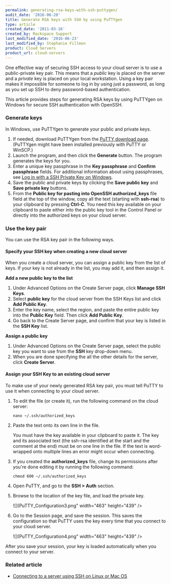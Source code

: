 ```yaml
---
permalink: generating-rsa-keys-with-ssh-puttygen/
audit_date: '2016-06-20'
title: Generate RSA keys with SSH by using PuTTYgen
type: article
created_date: '2011-03-16'
created_by: Rackspace Support
last_modified_date: '2016-06-23'
last_modified_by: Stephanie Fillmon
product: Cloud Servers
product_url: cloud-servers
---
```


One effective way of securing SSH access to your cloud server is to use
a public-private key pair. This means that a *public* key is placed on
the server and a *private* key is placed on your local workstation.
Using a key pair makes it impossible for someone to log in by using just
a password, as long as you set up SSH to deny password-based
authentication.

This article provides steps for generating RSA keys by using PuTTYgen on
Windows for secure SSH authentication with OpenSSH.

### Generate keys

In Windows, use PuTTYgen to generate your public and private keys.

1.  If needed, download PuTTYgen from the [PuTTY download page](https://www.chiark.greenend.org.uk/~sgtatham/putty/download.html).
    (PuTTYgen might have been installed previously with PuTTY or WinSCP.)
2.  Launch the program, and then click the **Generate** button.
    The program generates the keys for you.
3.  Enter a unique key passphrase in the **Key passphrase** and
    **Confirm passphrase** fields.
    For additional information about using passphrases,
    see [Log in with a SSH Private Key on Windows](/support/how-to/logging-in-with-an-ssh-private-key-on-windows).
4.  Save the public and private keys by clicking the **Save public key**
    and **Save private key** buttons.
5.  From the **Public key for pasting into OpenSSH authorized\_keys** file
    field at the top of the window, copy all the text (starting with **ssh-rsa**)
    to your clipboard by pressing **Ctrl-C**.
    You need this key available on your clipboard to paste either
    into the public key tool in the Control Panel or directly into the
    authorized keys on your cloud server.

### Use the key pair

You can use the RSA key pair in the following ways.

#### Specify your SSH key when creating a new cloud server

When you create a cloud server, you can assign a public key from the list of keys.
If your key is not already in the list, you may add it, and then assign it.

**Add a new public key to the list**

1.  Under Advanced Options on the Create Server page, click **Manage SSH
    Keys**.
2.  Select **public key** for the cloud server from the SSH Keys list
    and click **Add Public Key**.
3.  Enter the key name, select the region, and paste the entire public
    key into the **Public Key** field. Then click **Add Public Key**.
4.  Go back to the Create Server page, and confirm that your key is listed
    in the **SSH Key** list.

**Assign a public key**

1.  Under Advanced Options on the Create Server page, select the public
    key you want to use from the **SSH** key drop-down menu.
2.  When you are done specifying the all the other details for the server,
    click **Create Server**.

#### Assign your SSH Key to an existing cloud server

To make use of your newly generated RSA key pair, you must tell PuTTY to
use it when connecting to your cloud server.

1. To edit the file (or create it), run the following command on the cloud server:

       nano ~/.ssh/authorized_keys

2. Paste the text onto its own line in the file.

   You must have the key available in your clipboard to paste it. The key and its
   associated text (the ssh-rsa identified at the start and the comment at the end)
   must be on one line in the file.  If the text is word-wrapped onto multiple lines
   an error might occur when connecting.

3.  If you created the **authorized_keys** file, change its permissions
    after you're done editing it by running the following command:

        chmod 600 ~/.ssh/authorized_keys

4.  Open PuTTY, and go to the **SSH > Auth** section.

5.  Browse to the location of the key file, and load the private key.

    ![](PuTTY_Configuration3.png" width="463" height="439" />

6.  Go to the Session page, and save the session. This saves the configuration
    so that PuTTY uses the key every time that you connect to your cloud
    server.

    ![](PuTTY_Configuration4.png" width="463" height="439" />

After you save your session, your key is loaded automatically when you
connect to your server.

### Related article

-   [Connecting to a server using SSH on Linux or Mac OS](/support/how-to/connecting-to-a-server-using-ssh-on-linux-or-mac-os)
